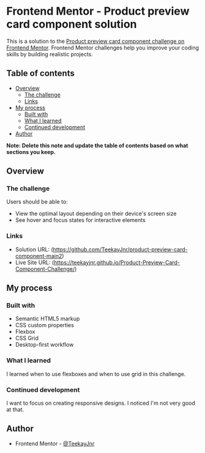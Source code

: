 # Frontend Mentor - Product preview card component solution

This is a solution to the [Product preview card component challenge on Frontend Mentor](https://www.frontendmentor.io/challenges/product-preview-card-component-GO7UmttRfa). Frontend Mentor challenges help you improve your coding skills by building realistic projects. 

## Table of contents

- [Overview](#overview)
  - [The challenge](#the-challenge)
  - [Links](#links)
- [My process](#my-process)
  - [Built with](#built-with)
  - [What I learned](#what-i-learned)
  - [Continued development](#continued-development)
- [Author](#author)

**Note: Delete this note and update the table of contents based on what sections you keep.**

## Overview

### The challenge

Users should be able to:

- View the optimal layout depending on their device's screen size
- See hover and focus states for interactive elements


### Links

- Solution URL: (https://github.com/TeekayJnr/product-preview-card-component-main2)
- Live Site URL: (https://teekayjnr.github.io/Product-Preview-Card-Component-Challenge/)

## My process

### Built with

- Semantic HTML5 markup
- CSS custom properties
- Flexbox
- CSS Grid
- Desktop-first workflow


### What I learned

I learned when to use flexboxes and when to use grid in this challenge.

### Continued development

I want to focus on creating responsive designs. I noticed I'm not very good at that.


## Author

- Frontend Mentor - [@TeekayJnr](https://www.frontendmentor.io/profile/TeekayJnr)

